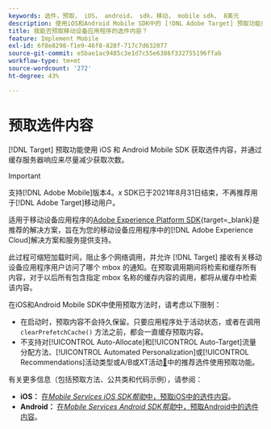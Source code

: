 ```yaml
---
keywords: 选件，预取， iOS， android， sdk，移动， mobile sdk， 8美元
description: 使用iOS和Android Mobile SDK中的 [!DNL Adobe Target] 预取功能获取选件内容，并通过缓存服务器响应来尽量减少获取次数。
title: 我能否预取移动设备应用程序的选件内容？
feature: Implement Mobile
exl-id: 6f8e8298-f1e9-46f0-828f-717c7d632077
source-git-commit: e5bae1ac9485c3e1d7c55e6386f332755196ffab
workflow-type: tm+mt
source-wordcount: '272'
ht-degree: 43%

---
```


# 预取选件内容

[!DNL Target] 预取功能使用 iOS 和 Android Mobile SDK 获取选件内容，并通过缓存服务器响应来尽量减少获取次数。

>[!IMPORTANT]
>
>支持[!DNL Adobe Mobile]版本4。*x* SDK已于2021年8月31日结束，不再推荐用于[!DNL Adobe Target]移动用户。
>
>适用于移动设备应用程序的[Adobe Experience Platform SDK](https://developer.adobe.com/client-sdks/documentation/){target=_blank}是推荐的解决方案，旨在为您的移动设备应用程序中的[!DNL Adobe Experience Cloud]解决方案和服务提供支持。

此过程可缩短加载时间，阻止多个网络调用，并允许 [!DNL Target] 接收有关移动设备应用程序用户访问了哪个 mbox 的通知。在预取调用期间将检索和缓存所有内容，对于以后所有包含指定 mbox 名称的缓存内容的调用，都将从缓存中检索该内容。

在iOS和Android Mobile SDK中使用预取方法时，请考虑以下限制：

* 在启动时，预取内容不会持久保留。只要应用程序处于活动状态，或者在调用 `clearPrefetchCache()` 方法之前，都会一直缓存预取内容。
* 不支持对[!UICONTROL Auto-Allocate]和[!UICONTROL Auto-Target]流量分配方法、[!UICONTROL Automated Personalization]或[!UICONTROL Recommendations]活动类型或A/B或XT活动[&#128279;](https://experienceleague.adobe.com/docs/target/using/recommendations/recommendations-as-an-offer.html?lang=zh-Hans)中的推荐选件使用预取功能。

有关更多信息（包括预取方法、公共类和代码示例），请参阅：

* **iOS：** [在&#x200B;*Mobile Services iOS SDK帮助*&#x200B;中，预取iOS中的选件内容](https://experienceleague.adobe.com/docs/mobile-services/ios/target-ios/c-mob-target-prefetch-ios.html)。
* **Android：** [在&#x200B;*Mobile Services Android SDK帮助*&#x200B;中，预取Android中的选件内容](https://experienceleague.adobe.com/docs/mobile-services/android/target-android/c-mob-target-prefetch-android.html)。
